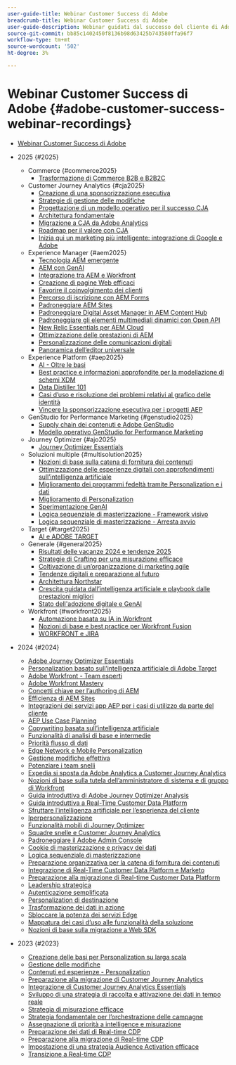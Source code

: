 ```yaml
---
user-guide-title: Webinar Customer Success di Adobe
breadcrumb-title: Webinar Customer Success di Adobe
user-guide-description: Webinar guidati dal successo del cliente di Adobe, progettati per aiutarti a ottimizzare il tuo investimento in Adobe Experience Cloud. Ottieni informazioni preziose per massimizzare il valore e aumentare l’adozione delle soluzioni Adobe.
source-git-commit: bb85c1402450f8136b98d63425b743580ffa96f7
workflow-type: tm+mt
source-wordcount: '502'
ht-degree: 3%

---
```



# Webinar Customer Success di Adobe {#adobe-customer-success-webinar-recordings}

+ [Webinar Customer Success di Adobe](overview.md)
+ 2025 {#2025}
   + Commerce {#commerce2025}
      + [Trasformazione di Commerce B2B e B2B2C](2025/transforming-b2b-commerce.md)
   + Customer Journey Analytics {#cja2025}
      + [Creazione di una sponsorizzazione esecutiva](2025/cja-success.md)
      + [Strategie di gestione delle modifiche](2025/cja-adoption.md)
      + [Progettazione di un modello operativo per il successo CJA](2025/cja-operating-model.md)
      + [Architettura fondamentale](2025/cja-vision.md)
      + [Migrazione a CJA da Adobe Analytics](2025/analytics-to-cja-migration.md)
      + [Roadmap per il valore con CJA](2025/roadmap-to-value-cja.md)
      + [Inizia qui un marketing più intelligente: integrazione di Google e Adobe](2025/smarter-marketing-starts-here-integrating-google-and-adobe.md)
   + Experience Manager {#aem2025}
      + [Tecnologia AEM emergente](2025/personalized-experiences-aem.md)
      + [AEM con GenAI](2025/aem-genai.md)
      + [Integrazione tra AEM e Workfront](2025/aem-workfront-integration.md)
      + [Creazione di pagine Web efficaci](2025/build-effective-web-pages.md)
      + [Favorire il coinvolgimento dei clienti](2025/driving-customer-engagement.md)
      + [Percorso di iscrizione con AEM Forms](2025/payer-enrollment-journey.md)
      + [Padroneggiare AEM Sites](2025/mastering-aem-sites.md)
      + [Padroneggiare Digital Asset Manager in AEM Content Hub](2025/mastering-dam-aem-content-hub.md)
      + [Padroneggiare gli elementi multimediali dinamici con Open API](2025/dynamic-media-open-ai.md)
      + [New Relic Essentials per AEM Cloud](2025/new-relic-essentials-aem-cloud.md)
      + [Ottimizzazione delle prestazioni di AEM](2025/optimize-aem-performance.md)
      + [Personalizzazione delle comunicazioni digitali](2025/personalize-digital-communications.md)
      + [Panoramica dell’editor universale](2025/modern-aem-authoring.md)
   + Experience Platform {#aep2025}
      + [AI - Oltre le basi](2025/ai-beyond-basics.md)
      + [Best practice e informazioni approfondite per la modellazione di schemi XDM](2025/model-xdm-schemas.md)
      + [Data Distiller 101](2025/data-distiller-101.md)
      + [Casi d’uso e risoluzione dei problemi relativi al grafico delle identità](2025/identity-graph.md)
      + [Vincere la sponsorizzazione esecutiva per i progetti AEP](2025/exec-sponsorship-aep-projects.md)
   + GenStudio for Performance Marketing {#genstudio2025}
      + [Supply chain dei contenuti e Adobe GenStudio](2025/csc-gen-studio.md)
      + [Modello operativo GenStudio for Performance Marketing](2025/genstudio-for-performance-marketing-operating-model.md)
   + Journey Optimizer {#ajo2025}
      + [Journey Optimizer Essentials](2025/journey-optimizer-essentials.md)
   + Soluzioni multiple {#multisolution2025}
      + [Nozioni di base sulla catena di fornitura dei contenuti](2025/content-supply-chain-basics.md)
      + [Ottimizzazione delle esperienze digitali con approfondimenti sull’intelligenza artificiale](2025/accelerating-digital-experience-optimization.md)
      + [Miglioramento dei programmi fedeltà tramite Personalization e i dati](2025/enhance-loyalty-programs.md)
      + [Miglioramento di Personalization](2025/enhancing-personalization.md)
      + [Sperimentazione GenAI](2025/gen-ai-experimentation.md)
      + [Logica sequenziale di masterizzazione - Framework visivo](2025/mastering-sequential-logic.md)
      + [Logica sequenziale di masterizzazione - Arresta avvio](2025/sequential-logic-start-stop.md)
   + Target {#target2025}
      + [AI e ADOBE TARGET](2025/ai-adobe-target.md)
   + Generale {#general2025}
      + [Risultati delle vacanze 2024 e tendenze 2025](2025/adobe-digital-insights.md)
      + [Strategie di Crafting per una misurazione efficace](2025/impactful-insights.md)
      + [Coltivazione di un’organizzazione di marketing agile](2025/agile-marketing-organization.md)
      + [Tendenze digitali e preparazione al futuro](2025/digital-trends-preparing-future.md)
      + [Architettura Northstar](2025/northstar-architecture.md)
      + [Crescita guidata dall’intelligenza artificiale e playbook dalle prestazioni migliori](2025/ai-driven-growth.md)
      + [Stato dell&#39;adozione digitale e GenAI](2025/state-of-digital-and-genai-adoption-webinar.md)
   + Workfront {#workfront2025}
      + [Automazione basata su IA in Workfront](2025/unlock-efficiency-ai-drive-automation-workfront.md)
      + [Nozioni di base e best practice per Workfront Fusion](2025/adobe-workfront-fusion-best-practices.md)
      + [WORKFRONT e JIRA](2025/workfront-and-jira.md)

+ 2024 {#2024}
   + [Adobe Journey Optimizer Essentials](2024/ajo-essentials.md)
   + [Personalization basato sull’intelligenza artificiale di Adobe Target](2024/ai-personalization.md)
   + [Adobe Workfront - Team esperti](2024/workfront-lean-teams.md)
   + [Adobe Workfront Mastery](2024/workfront-mastery.md)
   + [Concetti chiave per l’authoring di AEM](2024/aem-authoring-concepts.md)
   + [Efficienza di AEM Sites](2024/aem-sites-efficiencies.md)
   + [Integrazioni dei servizi app AEP per i casi di utilizzo da parte del cliente](2024/aep-apps-services-integrations.md)
   + [AEP Use Case Planning](2024/aep-use-case-planning.md)
   + [Copywriting basata sull’intelligenza artificiale](2024/ai-copywriting.md)
   + [Funzionalità di analisi di base e intermedie](2024/basic-to-intermediate-analysis-capabilities.md)
   + [Priorità flusso di dati](2024/data-stream-prioritization.md)
   + [Edge Network e Mobile Personalization](2024/edge-network-mobile-personalization.md)
   + [Gestione modifiche effettiva](2024/effective-change-management.md)
   + [Potenziare i team snelli](2024/empowering-lean-teams.md)
   + [Expedia si sposta da Adobe Analytics a Customer Journey Analytics](2024/expedia-aa-to-cja.md)
   + [Nozioni di base sulla tutela dell’amministratore di sistema e di gruppo di Workfront](2024/workfront-admin-guardianship.md)
   + [Guida introduttiva di Adobe Journey Optimizer Analysis](2024/getting-started-ajo-analysis.md)
   + [Guida introduttiva a Real-Time Customer Data Platform](2024/getting-started-rtcdp.md)
   + [Sfruttare l’intelligenza artificiale per l’esperienza del cliente](2024/ai-customer-experience.md)
   + [Iperpersonalizzazione](2024/hyperpersonalization.md)
   + [Funzionalità mobili di Journey Optimizer](2024/journey-optimizer-mobile-capabilities.md)
   + [Squadre snelle e Customer Journey Analytics](2024/lean-teams-cja.md)
   + [Padroneggiare il Adobe Admin Console](2024/adobe-admin-console.md)
   + [Cookie di masterizzazione e privacy dei dati](2024/mastering-cookies-data-privacy.md)
   + [Logica sequenziale di masterizzazione](2024/sequential-logic.md)
   + [Preparazione organizzativa per la catena di fornitura dei contenuti](2024/organizational-readiness-content-supply-chain.md)
   + [Integrazione di Real-Time Customer Data Platform e Marketo](2024/aep-marketo-integration.md)
   + [Preparazione alla migrazione di Real-time Customer Data Platform](2024/rtcdp-migration-readiness.md)
   + [Leadership strategica](2024/strategic-leadership.md)
   + [Autenticazione semplificata](2024/streamline-authentication.md)
   + [Personalization di destinazione](2024/target-personalization.md)
   + [Trasformazione dei dati in azione](2024/turning-data-into-action.md)
   + [Sbloccare la potenza dei servizi Edge](2024/edge-delivery-services.md)
   + [Mappatura dei casi d’uso alle funzionalità della soluzione](2024/use-case-mapping.md)
   + [Nozioni di base sulla migrazione a Web SDK](2024/web-sdk-migration.md)

+ 2023 {#2023}
   + [Creazione delle basi per Personalization su larga scala](2023/personalization-at-scale.md)
   + [Gestione delle modifiche](2023/change-management.md)
   + [Contenuti ed esperienze - Personalization](2023/content-experiences-personalization.md)
   + [Preparazione alla migrazione di Customer Journey Analytics](2023/cja-migration-readiness.md)
   + [Integrazione di Customer Journey Analytics Essentials](2023/cja-integration-essentials.md)
   + [Sviluppo di una strategia di raccolta e attivazione dei dati in tempo reale](2023/data-collection-activation-strategy.md)
   + [Strategia di misurazione efficace](2023/measurement-strategy.md)
   + [Strategia fondamentale per l’orchestrazione delle campagne](2023/foundational-strategy-campaign.md)
   + [Assegnazione di priorità a intelligence e misurazione](2023/intelligence-and-measurement.md)
   + [Preparazione dei dati di Real-time CDP](2023/rtcdp-migration-data-readiness.md)
   + [Preparazione alla migrazione di Real-time CDP](2023/rtcdp-migration-readiness.md)
   + [Impostazione di una strategia Audience Activation efficace](2023/audience-activation.md)
   + [Transizione a Real-time CDP](2023/aam-to-rtcdp.md)
